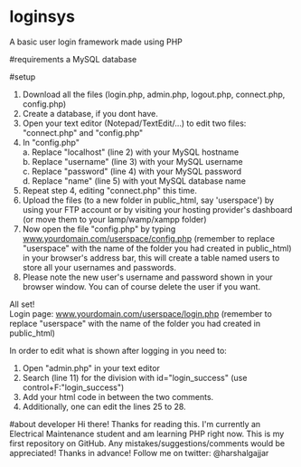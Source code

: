 # loginsys
A basic user login framework made using PHP

#requirements
a MySQL database

#setup
1. Download all the files (login.php, admin.php, logout.php, connect.php, config.php)
2. Create a database, if you dont have.
3. Open your text editor (Notepad/TextEdit/...) to edit two files: "connect.php" and "config.php"
4. In "config.php"  
   a. Replace "localhost" (line 2) with your MySQL hostname  
   b. Replace "username" (line 3) with your MySQL username   
   c. Replace "password" (line 4) with your MySQL password  
   d. Replace "name" (line 5) with yout MySQL database name  
5. Repeat step 4, editing "connect.php" this time.
6. Upload the files (to a new folder in public_html, say 'userspace') by using your FTP account or by visiting your hosting provider's dashboard (or move them to your lamp/wamp/xampp folder)
7. Now open the file "config.php" by typing www.yourdomain.com/userspace/config.php (remember to replace "userspace" with the name of the folder you had created in public_html) in your browser's address bar, this will create a table named users to store all your usernames and passwords. 
8. Please note the new user's username and password shown in your browser window. You can of course delete the user if you want.  
  
All set!  
Login page: www.yourdomain.com/userspace/login.php (remember to replace "userspace" with the name of the folder you had created in public_html)

In order to edit what is shown after logging in you need to:  
1. Open "admin.php" in your text editor  
2. Search (line 11) for the division with id="login_success" (use control+F:"login_success")  
3. Add your html code in between the two comments.  
4. Additionally, one can edit the lines 25 to 28.

#about developer
Hi there! Thanks for reading this. I'm currently an Electrical Maintenance student and am learning PHP right now. This is my first repository on GitHub. Any mistakes/suggestions/comments would be appreciated! Thanks in advance! Follow me on twitter: @harshalgajjar
